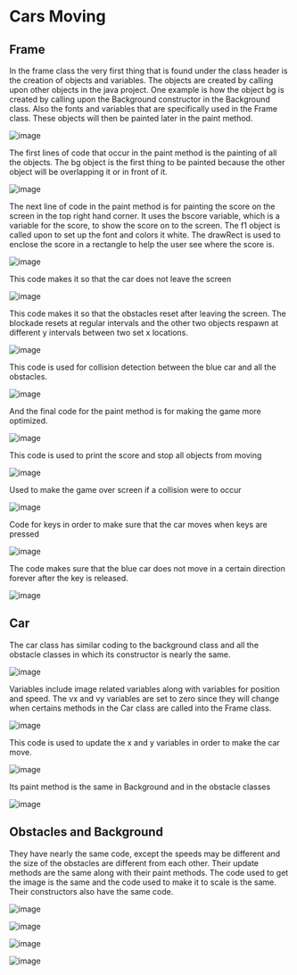 # Cars Moving

## Frame

In the frame class the very first thing that is found under the class header is the creation of objects and variables. The objects are created by calling upon other objects in the java project. One example is how the object bg is created by calling upon the Background constructor in the Background class. Also the fonts and variables that are specifically used in the Frame class. These objects will then be painted later in the paint method.

![image](https://user-images.githubusercontent.com/90801604/148460881-c05b63b1-1280-40cc-95dd-1b73a770555f.png)

The first lines of code that occur in the paint method is the painting of all the objects. The bg object is the first thing to be painted because the other object will be overlapping it or in front of it. 

![image](https://user-images.githubusercontent.com/90801604/148461120-d55bc665-3d04-4b0d-adea-57d6c72a9a81.png)

The next line of code in the paint method is for painting the score on the screen in the top right hand corner. It uses the bscore variable, which is a variable for the score, to show the score on to the screen. The f1 object is called upon to set up the font and colors it white. The drawRect is used to enclose the score in a rectangle to help the user see where the score is.

![image](https://user-images.githubusercontent.com/90801604/148461261-9e8104ba-68cc-4dd3-96ac-c4c5317ca0bc.png)

This code makes it so that the car does not leave the screen

![image](https://user-images.githubusercontent.com/90801604/148461297-65a09bb9-653f-410d-8837-39b02cdf2f18.png)

This code makes it so that the obstacles reset after leaving the screen. The blockade resets at regular intervals and the other two objects respawn at different y intervals between two set x locations.

![image](https://user-images.githubusercontent.com/90801604/148461672-accafe06-3a65-44f4-8c00-aafa369139b5.png)

This code is used for collision detection between the blue car and all the obstacles.

![image](https://user-images.githubusercontent.com/90801604/148461702-57495dce-1d94-40a4-8727-042deb938417.png)

And the final code for the paint method is for making the game more optimized.

![image](https://user-images.githubusercontent.com/90801604/148461735-48053858-45e0-4abe-bb19-775f779c1c16.png)

This code is used to print the score and stop all objects from moving

![image](https://user-images.githubusercontent.com/90801604/148461771-eca606a4-8cd5-49db-b23e-2f3aa720a4b7.png)

Used to make the game over screen if a collision were to occur

![image](https://user-images.githubusercontent.com/90801604/148461803-0bf0c750-1e1d-482f-a7c7-48cf285e6cc8.png)

Code for keys in order to make sure that the car moves when keys are pressed

![image](https://user-images.githubusercontent.com/90801604/148461833-10b44cf4-ff78-4500-80a7-efd3847280e9.png)

The code makes sure that the blue car does not move in a certain direction forever after the key is released.

![image](https://user-images.githubusercontent.com/90801604/148461862-c986d92e-3db1-4aa5-ad98-f230082f8b8f.png)


## Car

The car class has similar coding to the background class and all the obstacle classes in which its constructor is nearly the same.

![image](https://user-images.githubusercontent.com/90801604/148461895-4ee23d62-16e3-4da0-8a8c-58b1c517278d.png)

Variables include image related variables along with variables for position and speed. The vx and vy variables are set to zero since they will change when certains methods in the Car class are called into the Frame class.

![image](https://user-images.githubusercontent.com/90801604/148461915-5bd24c5c-c138-4b87-8155-7fb72d5e1cad.png)

This code is used to update the x and y variables in order to make the car move.

![image](https://user-images.githubusercontent.com/90801604/148461951-45f8c065-4698-49ba-bdc1-b1129d9141c8.png)

Its paint method is the same in Background and in the obstacle classes

![image](https://user-images.githubusercontent.com/90801604/148461967-c662febf-c16c-49e1-a2fb-0b4622c51c5d.png)


## Obstacles and Background

They have nearly the same code, except the speeds may be different and the size of the obstacles are different from each other. Their update methods are the same along with their paint methods. The code used to get the image is the same and the code used to make it to scale is the same. Their constructors also have the same code.

![image](https://user-images.githubusercontent.com/90801604/148462001-8ca21713-3e0d-4b5e-9bd0-f6a63ce4864e.png)

![image](https://user-images.githubusercontent.com/90801604/148462038-bef99c88-62db-4c83-8289-de4ffc86c5d3.png)

![image](https://user-images.githubusercontent.com/90801604/148462087-187f89aa-7da7-4247-9480-fbed87d146ff.png)

![image](https://user-images.githubusercontent.com/90801604/148462145-67e2dae6-ddde-472f-a258-ea60af43d660.png)






















